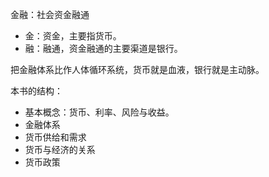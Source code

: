 

金融：社会资金融通

+ 金：资金，主要指货币。
+ 融：融通，资金融通的主要渠道是银行。

把金融体系比作人体循环系统，货币就是血液，银行就是主动脉。

本书的结构：

+ 基本概念：货币、利率、风险与收益。
+ 金融体系
+ 货币供给和需求
+ 货币与经济的关系
+ 货币政策



